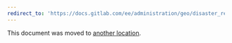 ```yaml
---
redirect_to: 'https://docs.gitlab.com/ee/administration/geo/disaster_recovery/planned_failover.md'
---
```


This document was moved to [another location](https://docs.gitlab.com/ee/administration/geo/disaster_recovery/planned_failover.md).
